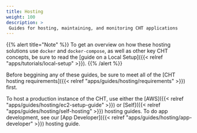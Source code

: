 ```yaml
---
title: Hosting
weight: 100
description: >
 Guides for hosting, maintaining, and monitoring CHT applications
---
```


{{% alert title="Note" %}} To get an overview on how these hosting solutions use `docker` and `docker-compose`, as well as other key CHT concepts, be sure to read the [guide on a Local Setup]({{< relref "apps/tutorials/local-setup" >}}). {{% /alert %}}

Before beggining any of these guides, be sure to meet all of the [CHT hosting requirements]({{< relref "apps/guides/hosting/requirements" >}}) first.

To host a production instance of the CHT, use either the [AWS]({{< relref "apps/guides/hosting/ec2-setup-guide" >}}) or [Self]({{< relref "apps/guides/hosting/self-hosting" >}}) hosting guides. To do app development, see our [App Developer]({{< relref "apps/guides/hosting/app-developer" >}}) hosting guide.
